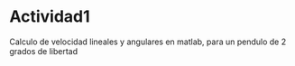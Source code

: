# Actividad1
Calculo de velocidad lineales y angulares en matlab, para un pendulo de 2 grados de libertad
